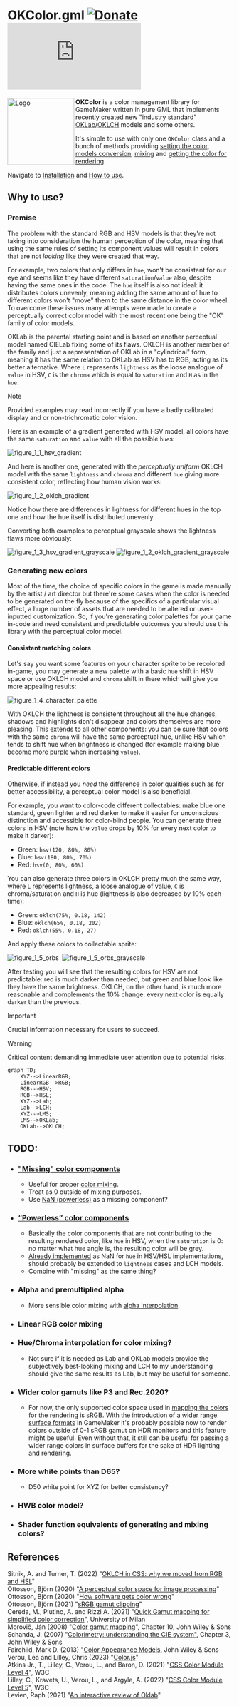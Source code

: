 # OKColor.gml [![Donate](https://img.shields.io/badge/donate-%E2%9D%A4-blue.svg)](https://musnik.itch.io/donate-me) [![License](https://img.shields.io/github/license/KeeVeeGames/OKColor.gml)](#!)
<img align="left" src="https://keevee.games/wp-content/uploads/2023/11/logo-300x300.png" alt="Logo" width="150">

**OKColor** is a color management library for GameMaker written in pure GML that implements recently created new "industry standard" [OKLab](https://bottosson.github.io/posts/oklab/)/[OKLCH](https://evilmartians.com/chronicles/oklch-in-css-why-quit-rgb-hsl) models and some others.

It's simple to use with only one `OKColor` class and a bunch of methods providing [setting the color](), [models conversion](), [mixing]() and [getting the color for rendering]().

Navigate to [Installation]() and [How to use]().

## Why to use?

### Premise

The problem with the standard RGB and HSV models is that they're not taking into consideration the human perception of the color, meaning that using the same rules of setting its component values will result in colors that are not *looking* like they were created that way.

For example, two colors that only differs in `hue`, won't be consistent for our eye and seems like they have different `saturation`/`value` also, despite having the same ones in the code. The `hue` itself is also not ideal: it distributes colors unevenly, meaning adding the same amount of hue to different colors won't "move" them to the same distance in the color wheel. To overcome these issues many attempts were made to create a perceptually correct color model with the most recent one being the "OK" family of color models.

OKLab is the parental starting point and is based on another perceptual model named CIELab fixing some of its flaws. OKLCH is another member of the family and just a representation of OKLab in a "cylindrical" form, meaning it has the same relation to OKLab as HSV has to RGB, acting as its better alternative. Where `L` represents `lightness` as the loose analogue of `value` in HSV, `C` is the `chroma` which is equal to `saturation` and `H` as in the `hue`.  

> [!NOTE]
> Provided examples may read incorrectly if you have a badly calibrated display and or non-trichromatic color vision.

Here is an example of a gradient generated with HSV model, all colors have the same `saturation` and `value` with all the possible `hue`s:

![figure_1_1_hsv_gradient](https://github.com/KeeVeeGames/OKColor.gml/assets/10993317/9489a697-3c70-4807-99c1-e3faeff79839)

And here is another one, generated with the *perceptually uniform* OKLCH model with the same `lightness` and `chroma` and different `hue` giving more consistent color, reflecting how human vision works:

![figure_1_2_oklch_gradient](https://github.com/KeeVeeGames/OKColor.gml/assets/10993317/b04bf7ce-a1c1-44b9-b8fe-39b75e650b45)

Notice how there are differences in lightness for different hues in the top one and how the hue itself is distributed unevenly.

Converting both examples to perceptual grayscale shows the lightness flaws more obviously:

![figure_1_3_hsv_gradient_grayscale](https://github.com/KeeVeeGames/OKColor.gml/assets/10993317/7c273b8d-2890-4233-bab1-72c0fb377989)
![figure_1_2_oklch_gradient_grayscale](https://github.com/KeeVeeGames/OKColor.gml/assets/10993317/6fd99282-6c9f-4bbb-bde6-bb43e9b1ff77)

### Generating new colors

Most of the time, the choice of specific colors in the game is made manually by the artist / art director but there're some cases when the color is needed to be generated on the fly because of the specifics of a particular visual effect, a huge number of assets that are needed to be altered or user-inputted customization. So, if you're generating color palettes for your game in-code and need consistent and predictable outcomes you should use this library with the perceptual color model.

#### Consistent matching colors

Let's say you want some features on your character sprite to be recolored in-game, you may generate a new palette with a basic `hue` shift in HSV space or use OKLCH model and `chroma` shift in there which will give you more appealing results:

![figure_1_4_character_palette](https://github.com/KeeVeeGames/OKColor.gml/assets/10993317/8fb9fc13-f448-4701-b177-2147f413bb55)

With OKLCH the lightness is consistent throughout all the hue changes, shadows and highlights don't disappear and colors themselves are more pleasing. This extends to all other components: you can be sure that colors with the same `chroma` will have the same perceptual hue, unlike HSV which tends to shift hue when brightness is changed (for example making blue become [more purple]() when increasing `value`).

#### Predictable different colors

Otherwise, if instead you *need* the difference in color qualities such as for better accessibility, a perceptual color model is also beneficial.

For example, you want to color-code different collectables: make blue one standard, green lighter and red darker to make it easier for unconscious distinction and accessible for color-blind people. You can generate three colors in HSV (note how the `value` drops by 10% for every next color to make it darker):

* Green: `hsv(120, 80%, 80%)`
* Blue: `hsv(180, 80%, 70%)`
* Red: `hsv(0, 80%, 60%)`

You can also generate three colors in OKLCH pretty much the same way, where `L` represents lightness, a loose analogue of value, `C` is chroma/saturation and `H` is hue (lightness is also decreased by 10% each time):

* Green: `oklch(75%, 0.18, 142)`
* Blue: `oklch(65%, 0.18, 202)`
* Red: `oklch(55%, 0.18, 27)`

And apply these colors to collectable sprite:

![figure_1_5_orbs](https://github.com/KeeVeeGames/OKColor.gml/assets/10993317/503a0915-285a-4266-8688-f5b21524cf71)&nbsp;
![figure_1_5_orbs_grayscale](https://github.com/KeeVeeGames/OKColor.gml/assets/10993317/d5c64c46-bae9-438c-b108-69a72044b9e1)


After testing you will see that the resulting colors for HSV are not predictable: red is much darker than needed, but green and blue look like they have the same brightness. OKLCH, on the other hand, is much more reasonable and complements the 10% change: every next color is equally darker than the previous.

> [!IMPORTANT]
> Crucial information necessary for users to succeed.

> [!WARNING]
> Critical content demanding immediate user attention due to potential risks.

```mermaid
graph TD;
    XYZ-->LinearRGB;
    LinearRGB-->RGB;
    RGB-->HSV;
    RGB-->HSL;
    XYZ-->Lab;
    Lab-->LCH;
    XYZ-->LMS;
    LMS-->OKLab;
    OKLab-->OKLCH;
```

## TODO:
* ### ["Missing" color components](https://www.w3.org/TR/css-color-4/#missing)
  * Useful for proper [color mixing](https://www.w3.org/TR/css-color-4/#interpolation-missing).
  * Treat as 0 outside of mixing purposes.
  * Use [NaN (powerless)]() as a missing component?
* ### [“Powerless” color components](https://www.w3.org/TR/css-color-4/#powerless)
  * Basically the color components that are not contributing to the resulting rendered color, like `hue` in HSV, when the `saturation` is 0: no matter what hue angle is, the resulting color will be grey.
  * [Already implemented]() as NaN for `hue` in HSV/HSL implementations, should probably be extended to `lightness` cases and LCH models.
  * Combine with "missing" as the same thing?
* ### Alpha and premultiplied alpha
  * More sensible color mixing with [alpha interpolation](https://www.w3.org/TR/css-color-4/#interpolation-alpha).
* ### Linear RGB color mixing
* ### Hue/Chroma interpolation for color mixing?
  * Not sure if it is needed as Lab and OKLab models provide the subjectively best-looking mixing and LCH to my understanding should give the same results as Lab, but may be useful for someone.
* ### Wider color gamuts like P3 and Rec.2020?
  * For now, the only supported color space used in [mapping the colors]() for the rendering is sRGB. With the introduction of a wider range [surface formats](https://manual.yoyogames.com/GameMaker_Language/GML_Reference/Drawing/Surfaces/surface_create.htm) in GameMaker it's probably possible now to render colors outside of 0-1 sRGB gamut on HDR monitors and this feature might be useful. Even without that, it still can be useful for passing a wider range colors in surface buffers for the sake of HDR lighting and rendering.
* ### More white points than D65?
  * D50 white point for XYZ for better consistency?
* ### HWB color model?
* ### Shader function equivalents of generating and mixing colors?

## References
Sitnik, A. and Turner, T. (2022) "[OKLCH in CSS: why we moved from RGB and HSL](https://evilmartians.com/chronicles/oklch-in-css-why-quit-rgb-hsl)"  
Ottosson, Björn (2020) "[A perceptual color space for image processing](https://bottosson.github.io/posts/oklab/)"  
Ottosson, Björn (2020) "[How software gets color wrong](https://bottosson.github.io/posts/gamutclipping/)"  
Ottosson, Björn (2021) "[sRGB gamut clipping](https://bottosson.github.io/posts/oklab/)"  
Cereda, M., Plutino, A. and Rizzi A. (2021) "[Quick Gamut mapping for simplified color correction](https://jcolore.gruppodelcolore.it/ojs/index.php/CCSJ/article/view/CCSJ.130209)", University of Milan  
Morovič, Ján (2008) "[Color gamut mapping](https://onlinelibrary.wiley.com/doi/book/10.1002/9780470758922)", Chapter 10, John Wiley & Sons  
Schanda, J. (2007) "[Colorimetry: understanding the CIE system"](https://onlinelibrary.wiley.com/doi/book/10.1002/9780470175637), Chapter 3, John Wiley & Sons  
Fairchild, Mark D. (2013) "[Color Appearance Models](https://onlinelibrary.wiley.com/doi/book/10.1002/9781118653128), John Wiley & Sons  
Verou, Lea and Lilley, Chris (2023) "[Color.js](https://github.com/LeaVerou/color.js)"  
Atkins Jr., T., Lilley, C., Verou, L., and Baron, D. (2021) "[CSS Color Module Level 4](https://www.w3.org/TR/css-color-4/)", W3C  
Lilley, C., Kravets, U., Verou, L., and Argyle, A. (2022) "[CSS Color Module Level 5](https://www.w3.org/TR/css-color-5/)", W3C  
Levien, Raph (2021) "[An interactive review of Oklab](https://raphlinus.github.io/color/2021/01/18/oklab-critique.html)"
